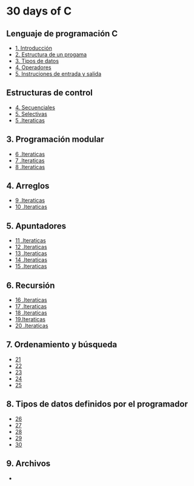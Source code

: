 # 30 days of C

## Lenguaje de programación C

* [1. Introducción]()
* [2. Estructura de un progama]()
* [3. Tipos de datos]()
* [4. Operadores]()
* [5. Instruciones de entrada y salida]()

## Estructuras de control

* [4. Secuenciales]()
* [5. Selectivas]()
* [5 .Iteraticas]()

## 3. Programación modular

* [6 .Iteraticas]()
* [7 .Iteraticas]()
* [8 .Iteraticas]()


## 4. Arreglos

* [9 .Iteraticas]()
* [10 .Iteraticas]()

## 5. Apuntadores

* [11 .Iteraticas]()
* [12 .Iteraticas]()
* [13 .Iteraticas]()
* [14 .Iteraticas]()
* [15 .Iteraticas]()

## 6. Recursión

* [16 .Iteraticas]()
* [17 .Iteraticas]()
* [18 .Iteraticas]()
* [19.Iteraticas]()
* [20 .Iteraticas]()

## 7. Ordenamiento y búsqueda

* [21]()
* [22]()
* [23]()
* [24]()
* [25]()

## 8. Tipos de datos definidos por el programador

* [26]()
* [27]()
* [28]()
* [29]()
* [30]()

## 9. Archivos

*